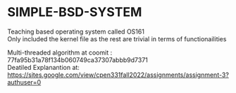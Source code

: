 # SIMPLE-BSD-SYSTEM
Teaching based operating system called OS161</br>
Only included the kernel file as the rest are trivial in terms of functionailities </br>


Multi-threaded algorithm at coomit : </br>
77fa95b31a78f134b060749ca37307abbb9d7371</br>
Deatiled Explanantion at: </br>
https://sites.google.com/view/cpen331fall2022/assignments/assignment-3?authuser=0 </br>
